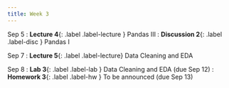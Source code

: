 ```yaml
---
title: Week 3
---
```


Sep 5
: **Lecture 4**{: .label .label-lecture } Pandas III
: **Discussion 2**{: .label .label-disc } Pandas I

Sep 7
: **Lecture 5**{: .label .label-lecture} Data Cleaning and EDA

Sep 8
: **Lab 3**{: .label .label-lab } Data Cleaning and EDA (due Sep 12)
: **Homework 3**{: .label .label-hw } To be announced (due Sep 13)
